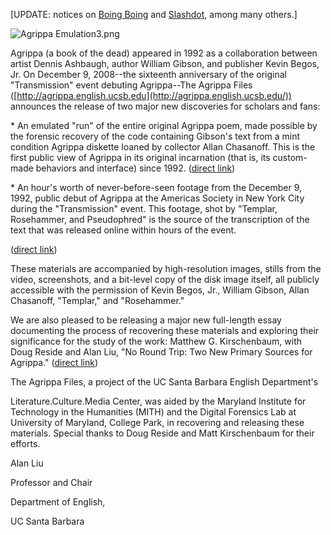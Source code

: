 \[UPDATE: notices on [Boing Boing](http://www.boingboing.net/2008/12/09/gibsons-selfdetructi.html) and [Slashdot](http://entertainment.slashdot.org/entertainment/08/12/10/0226239.shtml), among many others.]

![Agrippa Emulation3.png](../../images/web-20130518204757-http--otal.umd.edu-~mgk-blog-archives-Agrippa%20Emulation3.png)

Agrippa (a book of the dead) appeared in 1992 as a collaboration between artist Dennis Ashbaugh, author William Gibson, and publisher Kevin Begos, Jr. On December 9, 2008--the sixteenth anniversary of the original "Transmission" event debuting Agrippa--The Agrippa Files ([http://agrippa.english.ucsb.edu](http://agrippa.english.ucsb.edu/)) announces the release of two major new discoveries for scholars and fans:

\* An emulated "run" of the entire original Agrippa poem, made possible by the forensic recovery of the code containing Gibson's text from a mint condition Agrippa diskette loaned by collector Allan Chasanoff. This is the first public view of Agrippa in its original incarnation (that is, its custom-made behaviors and interface) since 1992. ([direct link](http://agrippa.english.ucsb.edu/category/the-book-subcategories/the-poem-running-in-emulation))

\* An hour's worth of never-before-seen footage from the December 9, 1992, public debut of Agrippa at the Americas Society in New York City during the "Transmission" event. This footage, shot by "Templar, Rosehammer, and Pseudophred" is the source of the transcription of the text that was released online within hours of the event.

([direct link](http://agrippa.english.ucsb.edu/category/documents-subcategories/the-hack))

These materials are accompanied by high-resolution images, stills from the video, screenshots, and a bit-level copy of the disk image itself, all publicly accessible with the permission of Kevin Begos, Jr., William Gibson, Allan Chasanoff, "Templar," and "Rosehammer."

We are also pleased to be releasing a major new full-length essay documenting the process of recovering these materials and exploring their significance for the study of the work: Matthew G. Kirschenbaum, with Doug Reside and Alan Liu, "No Round Trip: Two New Primary Sources for Agrippa." ([direct link](http://agrippa.english.ucsb.edu/kirschenbaum-matthew-g-with-doug-reside-and-alan-liu-no-round-trip-two-new-primary-sources-for-agrippa))

The Agrippa Files, a project of the UC Santa Barbara English Department's

Literature.Culture.Media Center, was aided by the Maryland Institute for Technology in the Humanities (MITH) and the Digital Forensics Lab at University of Maryland, College Park, in recovering and releasing these materials. Special thanks to Doug Reside and Matt Kirschenbaum for their efforts.

Alan Liu

Professor and Chair

Department of English,

UC Santa Barbara